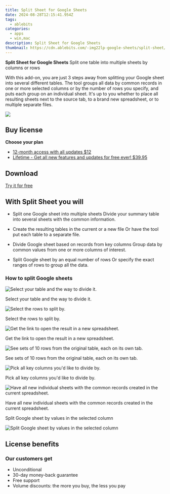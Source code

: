 ```yaml
---
title: Split Sheet for Google Sheets
date: 2024-08-28T12:15:41.954Z
tags: 
  - ablebits
categories: 
  - apps
  - win,mac
description: Split Sheet for Google Sheets
thumbnail: https://cdn.ablebits.com/-img22lp-google-sheets/split-sheet/header-cover.webp
---
```


**Split Sheet for Google Sheets**
Split one table into multiple sheets by columns or rows

With this add-on, you are just 3 steps away from splitting your Google sheet into several different tables. The tool groups all data by common records in one or more selected columns or by the number of rows you specify, and puts each group on an individual sheet. It's up to you whether to place all resulting sheets next to the source tab, to a brand new spreadsheet, or to multiple separate files.

![](https://cdn.ablebits.com/-img22lp-google-sheets/split-sheet/header-cover.webp)

## Buy license

**Choose your plan**

- [12-month access with all updates $12](https://secure.2checkout.com/order/checkout.php?PRODS=4708287&QTY=1&CART=1&AFFILIATE=108875&CARD=2&DESIGN_TYPE=2&SHORT_FORM=1&COUPON=TrSbrExp-MnrAdns-01&CLEAN_CART=ALL&SRC=website)
- [Lifetime - Get all new features and updates for free ever! $39.95](https://secure.2checkout.com/order/checkout.php?PRODS=4708340&QTY=1&AFFILIATE=108875&CART=1&CARD=2&DESIGN_TYPE=2&SHORT_FORM=1&CLEAN_CART=ALL&SRC=website)

## Download

[Try it for free](https://workspace.google.com/marketplace/app/split_sheet/259091386184)

## With Split Sheet you will

-   Split one Google sheet into multiple sheets Divide your summary table into several sheets with the common information.
-   Create the resulting tables in the current or a new file Or have the tool put each table to a separate file.

-   Divide Google sheet based on records from key columns Group data by common values from one or more columns of interest.
-   Split Google sheet by an equal number of rows Or specify the exact ranges of rows to group all the data.

### How to split Google sheets

 ![Select your table and the way to divide it.](https://cdn.ablebits.com/-img22lp-google-sheets/split-sheet/select-table.png)

Select your table and the way to divide it.

 ![Select the rows to split by.](https://cdn.ablebits.com/-img22lp-google-sheets/split-sheet/select-rows.png)

Select the rows to split by.

 ![Get the link to open the result in a new spreadsheet.](https://cdn.ablebits.com/-img22lp-google-sheets/split-sheet/result-new-spreadsheet.png)

Get the link to open the result in a new spreadsheet.

 ![See sets of 10 rows from the original table, each on its own tab.](https://cdn.ablebits.com/-img22lp-google-sheets/split-sheet/split-data-by-rows.png)

See sets of 10 rows from the original table, each on its own tab.

 ![Pick all key columns you'd like to divide by.](https://cdn.ablebits.com/-img22lp-google-sheets/split-sheet/select-columns.png)

Pick all key columns you'd like to divide by.

 ![Have all new individual sheets with the common records created in the current spreadsheet.](https://cdn.ablebits.com/-img22lp-google-sheets/split-sheet/result-current-spreadsheet.png)

Have all new individual sheets with the common records created in the current spreadsheet.

Split Google sheet by values in the selected column

 ![Split Google sheet by values in the selected column](https://cdn.ablebits.com/-img22lp-google-sheets/split-sheet/scheme-split-sheet.png)

## License benefits

### Our customers get

- Unconditional
- 30-day money-back guarantee
- Free support
- Volume discounts: the more you buy, the less you pay 


<ins class="adsbygoogle"
      style="display:block"
      data-ad-client="ca-pub-7571918770474297"
      data-ad-slot="8358498916"
      data-ad-format="auto"
      data-full-width-responsive="true"></ins>